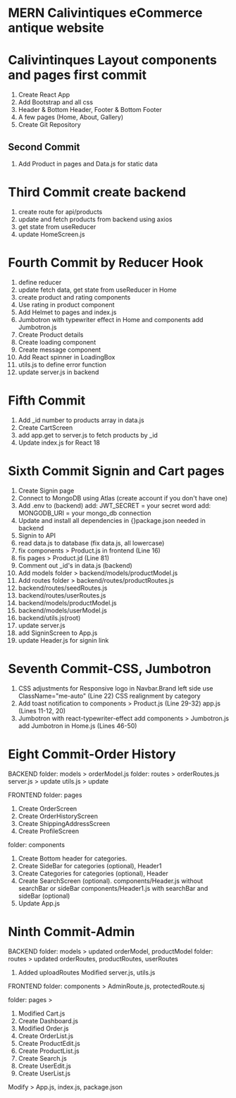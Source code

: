 # MERN Calivintiques eCommerce antique website

# Calivintinques Layout components and pages first commit

1. Create React App
2. Add Bootstrap and all css
3. Header & Bottom Header, Footer & Bottom Footer
4. A few pages (Home, About, Gallery)
5. Create Git Repository

## Second Commit

1. Add Product in pages and Data.js for static data

# Third Commit create backend

1. create route for api/products
2. update and fetch products from backend using axios
3. get state from useReducer
4. update HomeScreen.js

# Fourth Commit by Reducer Hook

1. define reducer
2. update fetch data, get state from useReducer in Home
3. create product and rating components
4. Use rating in product component
5. Add Helmet to pages and index.js
6. Jumbotron with typewriter effect in Home and components add Jumbotron.js
7. Create Product details
8. Create loading component
9. Create message component
10. Add React spinner in LoadingBox
11. utils.js to define error function
12. update server.js in backend

# Fifth Commit

1. Add \_id number to products array in data.js
2. Create CartScreen
3. add app.get to server.js to fetch products by \_id
4. Update index.js for React 18

# Sixth Commit Signin and Cart pages

1. Create Signin page
2. Connect to MongoDB using Atlas (create account if you don't have one)
3. Add .env to (backend)
   add: JWT_SECRET = your secret word
   add: MONGODB_URI = your mongo_db connection
4. Update and install all dependencies in {}package.json needed in backend
5. Signin to API
6. read data.js to database (fix data.js, all lowercase)
7. fix components > Product.js in frontend (Line 16)
8. fis pages > Product.jd (Line 81)
9. Comment out \_id's in data.js (backend)
10. Add models folder > backend/models/productModel.js
11. Add routes folder > backend/routes/productRoutes.js
12. backend/routes/seedRoutes.js
13. backend/routes/userRoutes.js
14. backend/models/productModel.js
15. backend/models/userModel.js
16. backend/utils.js(root)
17. update server.js
18. add SigninScreen to App.js
19. update Header.js for signin link

# Seventh Commit-CSS, Jumbotron

1. CSS adjustments for Responsive logo in Navbar.Brand
   left side use ClassName="me-auto" (Line 22)
   CSS realignment by category
2. Add toast notification to components > Product.js (Line 29-32)
   app.js (Lines 11-12, 20)
3. Jumbotron with react-typewriter-effect
   add components > Jumbotron.js
   add Jumbotron in Home.js (Lines 46-50)

# Eight Commit-Order History

BACKEND
folder: models > orderModel.js
folder: routes > orderRoutes.js
server.js > update
utils.js > update

FRONTEND
folder: pages

1. Create OrderScreen
2. Create OrderHistoryScreen
3. Create ShippingAddressScreen
4. Create ProfileScreen

folder: components

1. Create Bottom header for categories.
2. Create SideBar for categories (optional), Header1
3. Create Categories for categories (optional), Header
4. Create SearchScreen (optional).
   components/Header.js without searchBar or sideBar
   components/Header1.js with searchBar and sideBar (optional)
5. Update App.js

# Ninth Commit-Admin

BACKEND
folder: models > updated orderModel, productModel
folder: routes > updated orderRoutes, productRoutes, userRoutes

1. Added uploadRoutes
   Modified server.js, utils.js

FRONTEND
folder: components > AdminRoute.js, protectedRoute.sj

folder: pages >

1. Modified Cart.js
2. Create Dashboard.js
3. Modified Order.js
4. Create OrderList.js
5. Create ProductEdit.js
6. Create ProductList.js
7. Create Search.js
8. Create UserEdit.js
9. Create UserList.js

Modify > App.js, index.js, package.json
